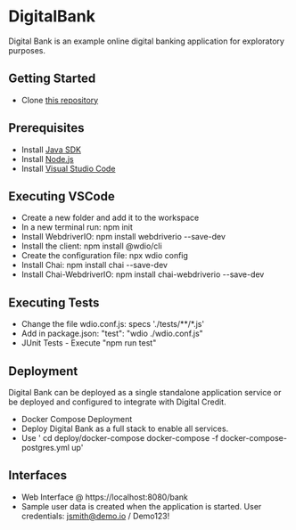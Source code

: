 # DigitalBank
Digital Bank is an example online digital banking application for exploratory purposes.
## Getting Started
* Clone [this repository](https://github.com/digisic/digitalbank-gen-one)
## Prerequisites
* Install [Java SDK](https://openjdk.java.net/)
* Install [Node.js](https://nodejs.org/download/release/v12.21.0/)
* Install [Visual Studio Code](https://code.visualstudio.com/download)
## Executing VSCode
* Create a new folder and add it to the workspace
* In a new terminal run: npm init 
* Install WebdriverIO: npm install webdriverio --save-dev
* Install the client: npm install @wdio/cli
* Create the configuration file: npx wdio config
* Install Chai: npm install chai --save-dev
* Install Chai-WebdriverIO: npm install chai-webdriverio --save-dev
## Executing Tests
* Change the file wdio.conf.js: specs './tests/**/*.js'
* Add in package.json: "test": "wdio ./wdio.conf.js"
* JUnit Tests - Execute "npm run test"
## Deployment
Digital Bank can be deployed as a single standalone application service or be deployed and configured to integrate with Digital Credit.
* Docker Compose Deployment
* Deploy Digital Bank as a full stack to enable all services.
* Use ' cd  deploy/docker-compose
 docker-compose -f docker-compose-postgres.yml up'
## Interfaces
* Web Interface @ https://localhost:8080/bank
* Sample user data is created when the application is started. User credentials: jsmith@demo.io / Demo123!